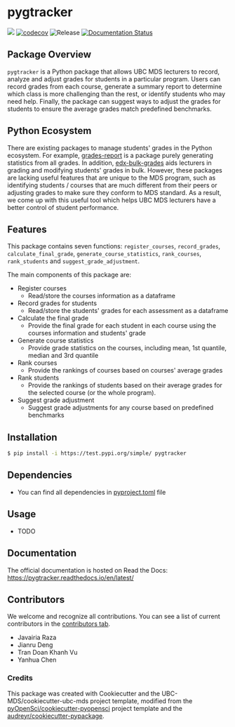 # pygtracker 

![](https://github.com/UBC-MDS/pygtracker/workflows/build/badge.svg) [![codecov](https://codecov.io/gh/UBC-MDS/pygtracker/branch/main/graph/badge.svg)](https://codecov.io/gh/UBC-MDS/pygtracker) ![Release](https://github.com/UBC-MDS/pygtracker/workflows/Release/badge.svg) [![Documentation Status](https://readthedocs.org/projects/pygtracker/badge/?version=latest)](https://pygtracker.readthedocs.io/en/latest/?badge=latest)

## Package Overview
`pygtracker` is a Python package that allows UBC MDS lecturers to record, analyze and adjust grades for students in a particular program. Users can record grades from each course, generate a summary report to determine which class is more challenging than the rest, or identify students who may need help. Finally, the package can suggest ways to adjust the grades for students to ensure the average grades match predefined benchmarks. 

## Python Ecosystem
There are existing packages to manage students' grades in the Python ecosystem. For example, [grades-report](https://pypi.org/project/grades-report/) is a package purely generating statistics from all grades. In addition, [edx-bulk-grades](https://pypi.org/project/edx-bulk-grades/) aids lecturers in grading and modifying students' grades in bulk. However, these packages are lacking useful features that are unique to the MDS program, such as identifying students / courses that are much different from their peers or adjusting grades to make sure they conform to MDS standard. As a result, we come up with this useful tool which helps UBC MDS lecturers have a better control of student performance.

## Features
This package contains seven functions: `register_courses`, `record_grades`, `calculate_final_grade`, `generate_course_statistics`, `rank_courses`, `rank_students` and `suggest_grade_adjustment`.

The main components of this package are:

- Register courses
  - Read/store the courses information as a dataframe
- Record grades for students
  - Read/store the students' grades for each assessment as a dataframe
- Calculate the final grade
  - Provide the final grade for each student in each course using the courses information and students' grade
- Generate course statistics
  - Provide grade statistics on the courses, including mean, 1st quantile, median and 3rd quantile
- Rank courses
  - Provide the rankings of courses based on courses' average grades
- Rank students
  - Provide the rankings of students based on their average grades for the selected course (or the whole program).
- Suggest grade adjustment
  - Suggest grade adjustments for any course based on predefined benchmarks
  
## Installation

```bash
$ pip install -i https://test.pypi.org/simple/ pygtracker
```

## Dependencies

- You can find all dependencies in [pyproject.toml](https://github.com/UBC-MDS/pygtracker/blob/main/pyproject.toml) file

## Usage

- TODO

## Documentation

The official documentation is hosted on Read the Docs: https://pygtracker.readthedocs.io/en/latest/

## Contributors

We welcome and recognize all contributions. You can see a list of current contributors in the [contributors tab](https://github.com/UBC-MDS/pygtracker/graphs/contributors).

- Javairia Raza
- Jianru Deng
- Tran Doan Khanh Vu
- Yanhua Chen

### Credits

This package was created with Cookiecutter and the UBC-MDS/cookiecutter-ubc-mds project template, modified from the [pyOpenSci/cookiecutter-pyopensci](https://github.com/pyOpenSci/cookiecutter-pyopensci) project template and the [audreyr/cookiecutter-pypackage](https://github.com/audreyr/cookiecutter-pypackage).
